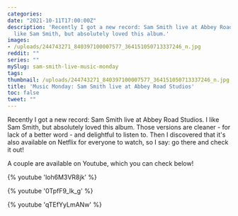 ```yaml
---
categories:
date: "2021-10-11T17:00:00Z"
description: 'Recently I got a new record: Sam Smith live at Abbey Road Studios. I
  like Sam Smith, but absolutely loved this album.'
images:
- /uploads/244743271_840397100007577_364151050713337246_n.jpg
reddit: ""
series: ""
mySlug: sam-smith-live-music-monday
tags:
thumbnail: /uploads/244743271_840397100007577_364151050713337246_n.jpg
title: 'Music Monday: Sam Smith live at Abbey Road Studios'
toc: false
tweet: ""
---
```

Recently I got a new record: Sam Smith live at Abbey Road Studios. I like Sam Smith, but absolutely loved this album. Those versions are cleaner - for lack of a better word - and delightful to listen to. Then I discovered that it's also available on Netflix for everyone to watch, so I say: go there and check it out!

A couple are available on Youtube, which you can check below!

<!--more-->

{% youtube 'loh6M3VR8jk' %}

{% youtube '0TpfF9_lk_g' %}

{% youtube 'qTEfYyLmANw' %}
